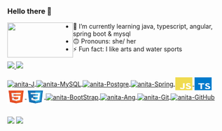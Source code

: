 ### Hello there 👋

<img align='left' src="https://im2.ezgif.com/tmp/ezgif-2-32db55e24c.gif" width="150" height="80">


- 🌱 I’m currently learning java, typescript, angular, spring boot & mysql
- 🙃 Pronouns: she/ her
- ⚡ Fun fact: I like arts and water sports


<div align="left">
  <a href="https://github.com/anita-falchi">
  <img height="150em" src="https://github-readme-stats.vercel.app/api?username=anita-falchi&show_icons=true&theme=kacho_ga&include_all_commits=true&count_private=true"/>
  <img height="150em" src="https://github-readme-stats.vercel.app/api/top-langs/?username=anita-falchi&layout=compact&langs_count=7&theme=kacho_ga"/>
</div>

  
  <div style="display: inline_block"><br>
   <img align="center" alt="anita-J" height="30" width="40" src="https://cdn.jsdelivr.net/gh/devicons/devicon/icons/java/java-original.svg">
   <img align="center" alt="anita-MySQL" height="30" width="40" src="https://cdn.jsdelivr.net/gh/devicons/devicon/icons/mysql/mysql-original.svg">      
   <img align="center" alt="anita-Postgre" height="30" width="40" src="https://cdn.jsdelivr.net/gh/devicons/devicon/icons/postgresql/postgresql-original.svg">    
   <img align="center" alt="anita-Spring" height="30" width="40" src="https://cdn.jsdelivr.net/gh/devicons/devicon/icons/spring/spring-original.svg">
   <img align="center" alt="anita-Js" height="30" width="40" src="https://raw.githubusercontent.com/devicons/devicon/master/icons/javascript/javascript-plain.svg">
   <img align="center" alt="anita-Ts" height="30" width="40" src="https://raw.githubusercontent.com/devicons/devicon/master/icons/typescript/typescript-plain.svg">
   <img align="center" alt="anita-HTML" height="30" width="40" src="https://raw.githubusercontent.com/devicons/devicon/master/icons/html5/html5-original.svg">
   <img align="center" alt="anita-CSS" height="30" width="40" src="https://raw.githubusercontent.com/devicons/devicon/master/icons/css3/css3-original.svg">
   <img align="center" alt="anita-BootStrap" height="30" width="40" src="https://cdn.jsdelivr.net/gh/devicons/devicon/icons/bootstrap/bootstrap-plain.svg">
   <img align="center" alt="anita-Ang" height="30" width="40" src="https://cdn.jsdelivr.net/gh/devicons/devicon/icons/angularjs/angularjs-original.svg">
   <img align="center" alt="anita-Git" height="30" width="40" src="https://cdn.jsdelivr.net/gh/devicons/devicon/icons/git/git-original.svg">
   <img align="center" alt="anita-GitHub" height="30" width="40" src="https://cdn.jsdelivr.net/gh/devicons/devicon/icons/github/github-original.svg">
    
</div>

  ##
  
  <div>
   <a href = "mailto:falchi.anita@gmail.com"><img src="https://img.shields.io/badge/-Gmail-%23333?style=for-the-badge&logo=gmail&logoColor=white" target="_blank"></a>
  <a href="https://www.linkedin.com/in/anita-falchi-36592365/" target="_blank"><img src="https://img.shields.io/badge/-LinkedIn-%230077B5?style=for-the-badge&logo=linkedin&logoColor=white" target="_blank"></a> 
  </div>
    
